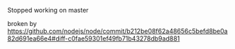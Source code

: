 Stopped working on master

broken by https://github.com/nodejs/node/commit/b212be08f62a48656c5befd8be0a82d691ea66e4#diff-c0fae59301ef49fb71b43278db9ad881